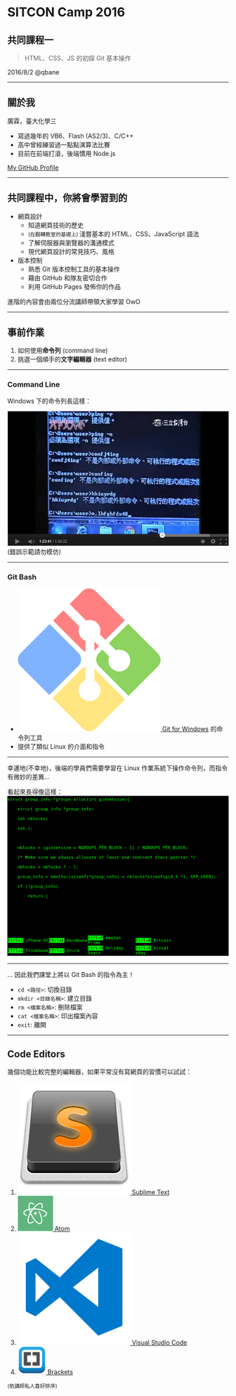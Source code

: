 # SITCON Camp 2016
## 共同課程一
> HTML、CSS、JS 的初探
> Git 基本操作

2016/8/2 @qbane

------

<!-- .slide: style="text-align: left;" -->
## 關於我

廣霖，臺大化學三

* 寫過幾年的 VB6、Flash (AS2/3)、C/C++
* 高中曾經練習過一點點演算法比賽
* 目前在前端打滾，後端慣用 Node.js

[My GitHub Profile](http://github.com/andy0130tw)

---

<!-- .slide: style="text-align: left;" -->
## 共同課程中，你將會學習到的

* 網頁設計
  * 知道網頁技術的歷史
  * <small>(在翻轉教室的基礎上) </small>淺嘗基本的 HTML、CSS、JavaScript 語法
  * 了解伺服器與瀏覽器的溝通模式
  * 現代網頁設計的常見技巧、風格
* 版本控制
  * 熟悉 Git 版本控制工具的基本操作
  * 藉由 GitHub 和隊友密切合作
  * 利用 GitHub Pages 發佈你的作品

進階的內容會由兩位分流講師帶領大家學習 OwO

------

## 事前作業

1. 如何使用**命令列** (command line)
2. 挑選一個順手的**文字編輯器** (text editor)

---

### Command Line

Windows 下的命令列長這樣：

![防火牆很難入侵](content/assets/ping-cmd.jpg)
(錯誤示範請勿模仿)

---

<!-- .slide: class="sparse" -->
### Git Bash

* [![](content/assets/gwindows_logo.png) <!-- .element: width="60" --> Git for Windows](https://git-for-windows.github.io/) 的命令列工具
* 提供了類似 Linux 的介面和指令

---

幸運地(不幸地)，後端的學員們需要學習在 Linux 作業系統下操作命令列，而指令有微妙的差異...

看起來長得像這樣：
![Hacker typer](content/assets/hacker-typer.png) <!-- .element: width="60%" -->

---

... 因此我們課堂上將以 Git Bash 的指令為主！

* `cd <路徑>`: 切換目錄
* `mkdir <目錄名稱>`: 建立目錄
* `rm <檔案名稱>`: 刪除檔案
* `cat <檔案名稱>`: 印出檔案內容
* `exit`: 離開

---

## Code Editors

幾個功能比較完整的編輯器，如果平常沒有寫網頁的習慣可以試試：

1. [![](content/assets/sublime-text.png)<!-- .element: width="80" --> Sublime Text](https://www.sublimetext.com/)
2. [![](content/assets/atom.png)<!-- .element: width="80" --> Atom](https://atom.io/)
3. [![](content/assets/vscode.png)<!-- .element: width="80" --> Visual Studio Code](http://code.visualstudio.com/)
4. [![](content/assets/brackets.png)<!-- .element: width="80" --> Brackets](http://brackets.io/)

<small>(依講師私人喜好排序)</small>
